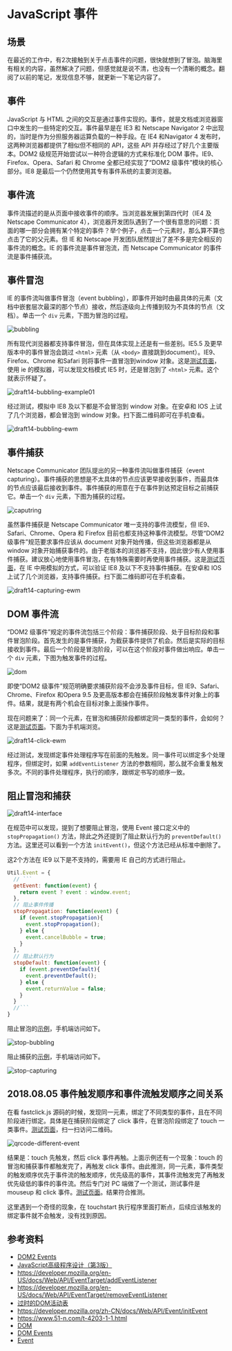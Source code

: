 # JavaScript 事件
## 场景
在最近的工作中，有2次接触到关于点击事件的问题，很快就想到了冒泡。脑海里有相关的内容，虽然解决了问题，但感觉就是说不清，也没有一个清晰的概念。翻阅了以前的笔记，发现信息不够，就更新一下笔记内容了。
## 事件
JavaScript 与 HTML 之间的交互是通过事件实现的。事件，就是文档或浏览器窗口中发生的一些特定的交互。事件最早是在 IE3 和 Netscape Navigator 2 中出现的，当时是作为分担服务器运算负载的一种手段。在 IE4 和Navigator 4 发布时，这两种浏览器都提供了相似但不相同的 API，这些 API 并存经过了好几个主要版本。DOM2 级规范开始尝试以一种符合逻辑的方式来标准化 DOM 事件。IE9、Firefox、Opera、Safari 和 Chrome 全都已经实现了“DOM2 级事件”模块的核心部分。IE8 是最后一个仍然使用其专有事件系统的主要浏览器。

## 事件流
事件流描述的是从页面中接收事件的顺序。当浏览器发展到第四代时（IE4 及 Netscape Communicator 4），浏览器开发团队遇到了一个很有意思的问题：页面的哪一部分会拥有某个特定的事件？举个例子，点击一个元素时，那么算不算也点击了它的父元素。但 IE 和 Netscape 开发团队居然提出了差不多是完全相反的事件流的概念。IE 的事件流是事件冒泡流，而 Netscape Communicator 的事件流是事件捕获流。

## 事件冒泡
IE 的事件流叫做事件冒泡（event bubbling），即事件开始时由最具体的元素（文档中嵌套层次最深的那个节点）接收，然后逐级向上传播到较为不具体的节点（文档）。单击一个 `div` 元素，下图为冒泡的过程。

![bubbling](./images/draft14-bubbling.png)

所有现代浏览器都支持事件冒泡，但在具体实现上还是有一些差别。IE5.5 及更早版本中的事件冒泡会跳过 `<html>` 元素（从 `<body>` 直接跳到document）。IE9、Firefox、Chrome 和Safari 则将事件一直冒泡到window 对象。这是[测试页面](https://xxholic.github.io/lab/lab-js/js-click-bubbling.html)，使用 ie 的模拟器，可以发现文档模式 IE5 时，还是冒泡到了 `<html>` 元素。这个就表示怀疑了。

![draft14-bubbling-example01](./images/draft14-bubbling-example01.png)

经过测试，模拟中 IE8 及以下都是不会冒泡到 window 对象。在安卓和 IOS 上试了几个浏览器，都会冒泡到 window 对象。扫下面二维码即可在手机查看。

![draft14-bubbling-ewm](./images/draft14-bubbling-ewm.png)

## 事件捕获
Netscape Communicator 团队提出的另一种事件流叫做事件捕获（event capturing）。事件捕获的思想是不太具体的节点应该更早接收到事件，而最具体的节点应该最后接收到事件。事件捕获的用意在于在事件到达预定目标之前捕获它。单击一个 `div` 元素，下图为捕获的过程。

![caputring](./images/draft14-caputring.png)

虽然事件捕获是 Netscape Communicator 唯一支持的事件流模型，但 IE9、Safari、Chrome、Opera 和 Firefox 目前也都支持这种事件流模型。尽管“DOM2 级事件”规范要求事件应该从 document 对象开始传播，但这些浏览器都是从 window 对象开始捕获事件的。由于老版本的浏览器不支持，因此很少有人使用事件捕获。建议放心地使用事件冒泡，在有特殊需要时再使用事件捕获。这是[测试页面](https://xxholic.github.io/lab/lab-js/js-click-capturing.html)，在 IE 中用模拟的方式，可以验证 IE8 及以下不支持事件捕获。在安卓和 IOS 上试了几个浏览器，支持事件捕获。扫下面二维码即可在手机查看。

![draft14-capturing-ewm](./images/draft14-capturing-ewm.png)

## DOM 事件流
“DOM2 级事件”规定的事件流包括三个阶段：事件捕获阶段、处于目标阶段和事件冒泡阶段。首先发生的是事件捕获，为截获事件提供了机会。然后是实际的目标接收到事件。最后一个阶段是冒泡阶段，可以在这个阶段对事件做出响应。单击一个 `div` 元素，下图为触发事件的过程。

![dom](./images/draft14-dom.png)

即使“DOM2 级事件”规范明确要求捕获阶段不会涉及事件目标，但 IE9、Safari、Chrome、Firefox 和Opera 9.5 及更高版本都会在捕获阶段触发事件对象上的事件。结果，就是有两个机会在目标对象上面操作事件。

现在问题来了：同一个元素，在冒泡和捕获阶段都绑定同一类型的事件，会如何？这是[测试页面](https://xxholic.github.io/lab/lab-js/js-click-bubbling-capturing.html)。下面为手机端浏览。

![draft14-click-ewm](./images/draft14-click-ewm.png)

经过测试，发现绑定事件处理程序写在前面的先触发。同一事件可以绑定多个处理程序，但绑定时，如果 `addEventListener` 方法的参数相同，那么就不会重复触发多次。不同的事件处理程序，执行的顺序，跟绑定书写的顺序一致。

## 阻止冒泡和捕获
![draft14-interface](./images/draft14-interface.png)

在规范中可以发现，提到了想要阻止冒泡，使用 Event 接口定义中的 `stopPropagation()` 方法，除此之外还提到了阻止默认行为的 `preventDefault()` 方法。这里还可以看到一个方法 `initEvent()`，但这个方法已经从标准中删除了。

这2个方法在 IE9 以下是不支持的，需要用 IE 自己的方式进行阻止。
```javascript
Util.Event = {
  // ```
  getEvent: function(event) {
    return event ? event : window.event;
  },
  // 阻止事件传播
  stopPropagation: function(event) {
    if (event.stopPropagation){
      event.stopPropagation();
    } else {
      event.cancelBubble = true;
    }
  },
  // 阻止默认行为
  stopDefault: function(event) {
    if (event.preventDefault){
      event.preventDefault();
    } else {
      event.returnValue = false;
    }
  }
  //```
}
```
阻止冒泡的[示例](https://xxholic.github.io/lab/lab-js/js-click-stop-bubbling.html)，手机端访问如下。

![stop-bubbling](./images/draft14-stop-bubbling.png)

阻止捕获的[示例](https://xxholic.github.io/lab/lab-js/js-click-stop-capturing.html)，手机端访问如下。

![stop-capturing](./images/draft14-stop-capturing.png)

## 2018.08.05 事件触发顺序和事件流触发顺序之间关系
在看 fastclick.js 源码的时候，发现同一元素，绑定了不同类型的事件，且在不同阶段进行绑定。具体是在捕获阶段绑定了 click 事件，在冒泡阶段绑定了 touch 一类事件。[测试页面](https://xxholic.github.io/lab/lab-js/14/different-event.html)，扫一扫访问二维码。

![qrcode-different-event](./images/14/qrcode-different-event.png)

结果是：touch 先触发，然后 click 事件再触。上面示例还有一个现象：touch 的冒泡和捕获事件都触发完了，再触发 click 事件。由此推测，同一元素，事件类型的触发顺序优先于事件流的触发顺序，优先级高的事件，其事件流触发完了再触发优先级低的事件的事件流。然后专门对 PC 端做了一个测试，测试事件是 mouseup 和 click 事件。[测试页面](https://xxholic.github.io/lab/lab-js/14/pc-different-event.html)。结果符合推测。

这里遇到一个奇怪的现象，在 touchstart 执行程序里面打断点，后续应该触发的绑定事件就不会触发，没有找到原因。

## 参考资料
- [DOM2 Events](https://www.w3.org/TR/DOM-Level-2-Events/)
- [JavaScript高级程序设计（第3版）](https://book.douban.com/subject/10546125/)
- https://developer.mozilla.org/en-US/docs/Web/API/EventTarget/addEventListener
- https://developer.mozilla.org/en-US/docs/Web/API/EventTarget/removeEventListener
- [过时的DOM活动表](https://www.w3.org/DOM/Activity)
- https://developer.mozilla.org/zh-CN/docs/Web/API/Event/initEvent
- https://www.51-n.com/t-4203-1-1.html
- [DOM](https://dom.spec.whatwg.org/)
- [DOM Events](https://dom.spec.whatwg.org/#introduction-to-dom-events)
- [Event](https://dom.spec.whatwg.org/#concept-event)